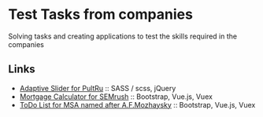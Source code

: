 # Test Tasks from companies

Solving tasks and creating applications to test the skills required in the companies

## Links
- [Adaptive Slider for PultRu](https://github.com/BobrikovAleksey/TestTasks/tree/master/AdaptiveSlider_PultRu) :: SASS / scss, jQuery
- [Mortgage Calculator for SEMrush](https://github.com/BobrikovAleksey/TestTasks/tree/master/MortgageCalculator_SEMrush) :: Bootstrap, Vue.js, Vuex
- [ToDo List for MSA named after A.F.Mozhaysky](https://github.com/BobrikovAleksey/TestTasks/tree/master/TodoList_MSAMozhaysky) :: Bootstrap, Vue.js, Vuex
